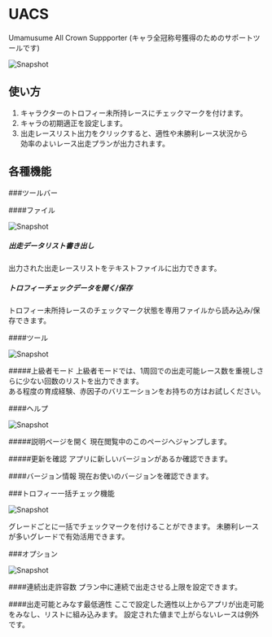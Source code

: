 # UACS
Umamusume All Crown Suppporter (キャラ全冠称号獲得のためのサポートツールです)  

![Snapshot](https://drive.google.com/uc?id=11JnWcpZI_3Sf80fyvogSAJyjCB3SK24c)

## 使い方

1.	キャラクターのトロフィー未所持レースにチェックマークを付けます。  
2.	キャラの初期適正を設定します。  
3.	出走レースリスト出力をクリックすると、適性や未勝利レース状況から  
	効率のよいレース出走プランが出力されます。

## 各種機能

###ツールバー

####ファイル

![Snapshot](https://drive.google.com/uc?id=16sQ48OYXDLGA2lrrn2VN_UQ_hPRmxqbV)

##### 出走データリスト書き出し
出力された出走レースリストをテキストファイルに出力できます。

##### トロフィーチェックデータを開く/保存
トロフィー未所持レースのチェックマーク状態を専用ファイルから読み込み/保存できます。

####ツール

![Snapshot](https://drive.google.com/uc?id=1Mp_oG5vAj7WsvUD3rqmVO9ww5bAGIdSv)

#####上級者モード
上級者モードでは、1周回での出走可能レース数を重視しさらに少ない回数のリストを出力できます。  
ある程度の育成経験、赤因子のバリエーションをお持ちの方はお試しください。

####ヘルプ

![Snapshot](https://drive.google.com/uc?id=1klP59UGxLWiyNl34DxNYJZWod-Q1gYhJ)

#####説明ページを開く
現在閲覧中のこのページへジャンプします。

#####更新を確認
アプリに新しいバージョンがあるか確認できます。

####バージョン情報
現在お使いのバージョンを確認できます。

###トロフィー一括チェック機能

![Snapshot](https://drive.google.com/uc?id=14qfay4Tp9uJse2RaOxCZ2DdG3mtxuQ-1)

グレードごとに一括でチェックマークを付けることができます。
未勝利レースが多いグレードで有効活用できます。

###オプション

![Snapshot](https://drive.google.com/uc?id=1OaXO8rwrcTK2pca1MQG0AMN99U2_Ol4p)

####連続出走許容数
プラン中に連続で出走させる上限を設定できます。

####出走可能とみなす最低適性
ここで設定した適性以上からアプリが出走可能をみなし、リストに組み込みます。
設定された値まで上がらないレースは例外です。